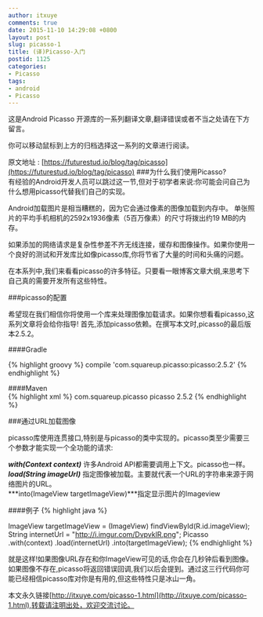 ```yaml
---
author: itxuye
comments: true
date: 2015-11-10 14:29:08 +0800
layout: post
slug: picasso-1
title: (译)Picasso-入门
postid: 1125
categories: 
- Picasso
tags:
- android
- Picasso
---  
```

这是Android Picasso 开源库的一系列翻译文章,翻译错误或者不当之处请在下方留言。  
  
你可以移动鼠标到上方的归档选择这一系列的文章进行阅读。  
  
原文地址 : [https://futurestud.io/blog/tag/picasso](https://futurestud.io/blog/tag/picasso)
###为什么我们使用Picasso?   
有经验的Android开发人员可以跳过这一节,但对于初学者来说:你可能会问自己为什么想用picasso代替我们自己的实现。    

Android加载图片是相当糟糕的，因为它会通过像素的图像加载到内存中。
单张照片的平均手机相机的2592x1936像素（5百万像素）的尺寸将拨出约19 MB的内存。
<!-- more -->    
如果添加的网络请求是复杂性参差不齐无线连接，缓存和图像操作。如果你使用一个良好的测试和开发库比如像picasso库,你将节省了大量的时间和头痛的问题。   
  
在本系列中,我们来看看picasso的许多特征。只要看一眼博客文章大纲,来思考下自己真的需要开发所有这些特性。  
  
###picasso的配置  
  
希望现在我们相信你将使用一个库来处理图像加载请求。如果你想看看picasso,这系列文章将会给你指导!
首先,添加picasso依赖。在撰写本文时,picasso的最后版本2.5.2。  
  
####Gradle  
  
{% highlight groovy %} 
compile 'com.squareup.picasso:picasso:2.5.2'
{% endhighlight %}  
  
####Maven  
 {% highlight xml %} 
<dependency>
      <groupId>com.squareup.picasso</groupId>
      <artifactId>picasso</artifactId>
      <version>2.5.2</version>
</dependency>
{% endhighlight %}   
  
###通过URL加载图像  
  
picasso库使用连贯接口,特别是与picasso的类中实现的。picasso类至少需要三个参数才能实现一个全功能的请求:  
  
***with(Context context)*** 许多Android API都需要调用上下文。picasso也一样。  
***load(String imageUrl)***  指定图像被加载。主要就代表一个URL的字符串来源于网络图片的URL。  
***into(ImageView targetImageView)***指定显示图片的Imageview  
  
####例子 
{% highlight java %}   

ImageView targetImageView = (ImageView) findViewById(R.id.imageView);
String internetUrl = "http://i.imgur.com/DvpvklR.png";
Picasso
    .with(context)
    .load(internetUrl)
    .into(targetImageView); 
{% endhighlight %} 
  
就是这样!如果图像URL存在和你ImageView可见的话,你会在几秒钟后看到图像。如果图像不存在,picasso将返回错误回调,我们以后会提到。通过这三行代码你可能已经相信picasso库对你是有用的,但这些特性只是冰山一角。  
  
  
本文永久链接[http://itxuye.com/picasso-1.html](http://itxuye.com/picasso-1.html),转载请注明出处，欢迎交流讨论。  
